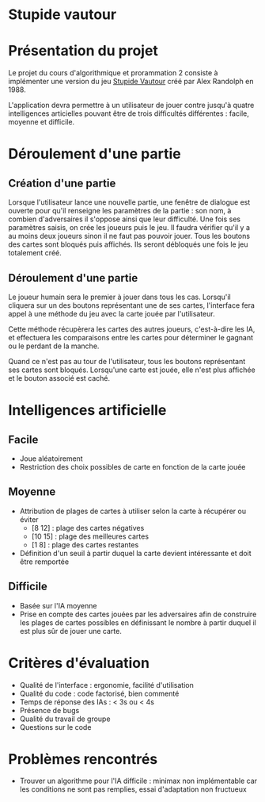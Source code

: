 Stupide vautour
===============

# Présentation du projet
Le projet du cours d'algorithmique et prorammation 2 consiste à implémenter
une version du jeu [Stupide Vautour](http://fr.wikipedia.org/wiki/Stupide_vautour) créé
par Alex Randolph en 1988.

L'application devra permettre à un utilisateur de jouer contre jusqu'à quatre
intelligences articielles pouvant être de trois difficultés différentes : facile,
moyenne et difficile.

# Déroulement d'une partie
## Création d'une partie
Lorsque l'utilisateur lance une nouvelle partie, une fenêtre de dialogue est ouverte
pour qu'il renseigne les paramètres de la partie : son nom, à combien d'adversaires
il s'oppose ainsi que leur difficulté. Une fois ses paramètres saisis, on crée
les joueurs puis le jeu. Il faudra vérifier qu'il y a au moins deux joueurs sinon
il ne faut pas pouvoir jouer. Tous les boutons des cartes sont bloqués puis affichés.
Ils seront débloqués une fois le jeu totalement créé.

## Déroulement d'une partie
Le joueur humain sera le premier à jouer dans tous les cas. Lorsqu'il cliquera sur
un des boutons représentant une de ses cartes, l'interface fera appel à une méthode
du jeu avec la carte jouée par l'utilisateur.

Cette méthode récupèrera les cartes des autres joueurs, c'est-à-dire les IA, et
effectuera les comparaisons entre les cartes pour déterminer le gagnant ou le perdant
de la manche.

Quand ce n'est pas au tour de l'utilisateur, tous les boutons représentant ses cartes
sont bloqués. Lorsqu'une carte est jouée, elle n'est plus affichée et le bouton
associé est caché.

# Intelligences artificielle
## Facile
* Joue aléatoirement
* Restriction des choix possibles de carte en fonction de la carte jouée

## Moyenne
* Attribution de plages de cartes à utiliser selon la carte à récupérer ou éviter
    * [8 12] : plage des cartes négatives
    * [10 15] : plage des meilleures cartes
    * [1 8] : plage des cartes restantes
* Définition d'un seuil à partir duquel la carte devient intéressante et doit être
remportée

## Difficile
* Basée sur l'IA moyenne
* Prise en compte des cartes jouées par les adversaires afin de construire les
plages de cartes possibles en définissant le nombre à partir duquel il est plus
sûr de jouer une carte.

# Critères d'évaluation
* Qualité de l'interface : ergonomie, facilité d'utilisation
* Qualité du code : code factorisé, bien commenté
* Temps de réponse des IAs : < 3s ou < 4s
* Présence de bugs
* Qualité du travail de groupe
* Questions sur le code

# Problèmes rencontrés
* Trouver un algorithme pour l'IA difficile : minimax non implémentable car les
conditions ne sont pas remplies, essai d'adaptation non fructueux